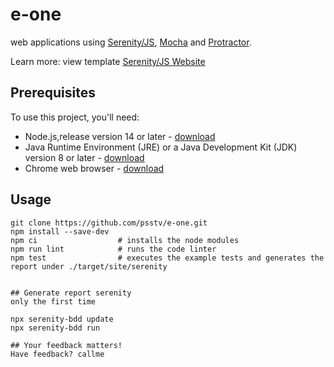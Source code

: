 # e-one

web applications using [Serenity/JS](https://serenity-js.org),
[Mocha](https://mochajs.org/) and [Protractor](http://www.protractortest.org/).

Learn more: view template
[Serenity/JS Website](https://github.com/serenity-js/todomvc-demo)

## Prerequisites

To use this project, you'll need:
- Node.js,release version 14 or later - [download](https://nodejs.org/en/)
- Java Runtime Environment (JRE) or a Java Development Kit (JDK) version 8 or later - [download](https://adoptopenjdk.net/)
- Chrome web browser - [download](https://www.google.co.uk/chrome/)

## Usage

```
git clone https://github.com/psstv/e-one.git
npm install --save-dev
npm ci                  # installs the node modules
npm run lint            # runs the code linter
npm test                # executes the example tests and generates the report under ./target/site/serenity


## Generate report serenity
only the first time

npx serenity-bdd update
npx serenity-bdd run

## Your feedback matters!
Have feedback? callme


